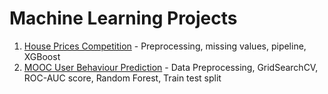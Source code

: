 # Machine Learning Projects

1) [House Prices Competition](house_prices_competition/house_prices_competition.ipynb) - Preprocessing, missing values, pipeline, XGBoost
2) [MOOC User Behaviour Prediction](/MOOC_students_prediction/README.md) - Data Preprocessing, GridSearchCV, ROC-AUC score, Random Forest, Train test split
